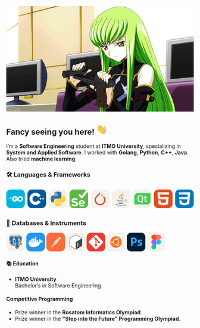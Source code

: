 <div align="center">
  <img src="assets/cc.gif" width="700">
</div>

## Fancy seeing you here! <img src="assets/wave.gif" width="30">
I’m a **Software Engineering** student at **ITMO University**, specializing in **System and Applied Software**. 
I worked with **Golang**, **Python**, **C++**, **Java**. Also tried **machine learning**.

### 🛠 **Languages & Frameworks**
<p style="font-size: 24px;">
  <img src="assets/icons/GoLang.svg" width="50" alt="Go">
  <img src="assets/icons/CPP.svg" width="50" alt="C++">
  <img src="assets/icons/Python-Light.svg" width="50" alt="Python">
  <img src="assets/icons/Selenium.svg" width="50" alt="Selenuim">
  <img src="assets/icons/PyTorch-Light.svg" width="50" alt="PyTorch">
  <img src="assets/icons/Java-Light.svg" width="50" alt="Java">
  <img src="assets/icons/QT-Light.svg" width="50" alt="Qt">
  <img src="assets/icons/HTML.svg" width="50" alt="HTML">
  <img src="assets/icons/CSS.svg" width="50" alt="CSS">
</p>

### 🔧 **Databases & Instruments**
<div>
  <img src="assets/icons/PostgreSQL-Light.svg" width="50" alt="PostgreSQL">
  <img src="assets/icons/Docker.svg" width="50" alt="Docker">
  <img src="assets/icons/Postman.svg" width="50" alt="Postman">
  <img src="assets/icons/Bash-Light.svg" width="50" alt="Bash">
  <img src="assets/icons/Git.svg" width="50" alt="Git">
  <img src="assets/icons/Ubuntu-Light.svg" width="50" alt="Ubuntu">
  <img src="assets/icons/Photoshop.svg" width="50" alt="Photoshop">
  <img src="assets/icons/Figma-Light.svg" width="50" alt="Figma">
</div>

#### 📚 **Education**
- **ITMO University**  
  Bachelor’s in Software Engineering

#### Competitive Programming
- Prize winner in the **Rosatom Informatics Olympiad**.
- Prize winner in the **"Step into the Future" Programming Olympiad**.


